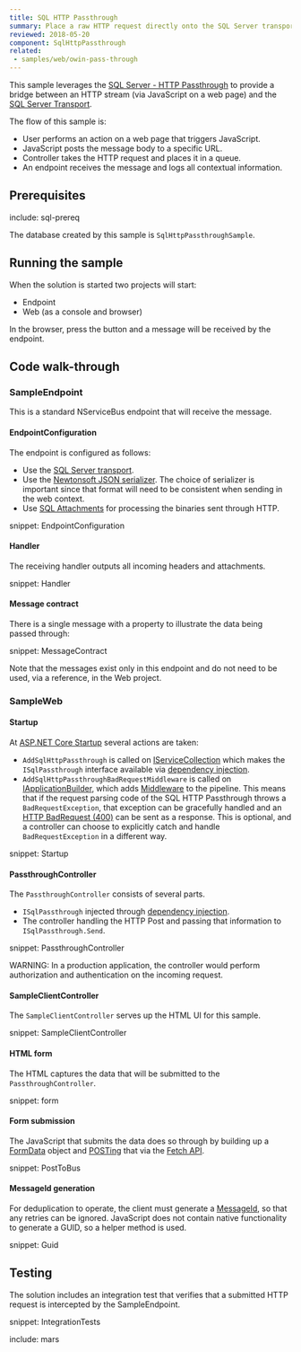 ```yaml
---
title: SQL HTTP Passthrough
summary: Place a raw HTTP request directly onto the SQL Server transport.
reviewed: 2018-05-20
component: SqlHttpPassthrough
related:
 - samples/web/owin-pass-through
---
```


This sample leverages the [SQL Server - HTTP Passthrough](/transports/sql/sql-http-passthrough.md) to provide a bridge between an HTTP stream (via JavaScript on a web page) and the [SQL Server Transport](/transports/sql/).

The flow of this sample is:

 * User performs an action on a web page that triggers JavaScript.
 * JavaScript posts the message body to a specific URL.
 * Controller takes the HTTP request and places it in a queue.
 * An endpoint receives the message and logs all contextual information.


## Prerequisites

include: sql-prereq

The database created by this sample is `SqlHttpPassthroughSample`.


## Running the sample

When the solution is started two projects will start:

 * Endpoint
 * Web (as a console and browser)

In the browser, press the button and a message will be received by the endpoint.


## Code walk-through


### SampleEndpoint

This is a standard NServiceBus endpoint that will receive the message.


#### EndpointConfiguration

The endpoint is configured as follows:

 * Use the [SQL Server transport](/transports/sql).
 * Use the [Newtonsoft JSON serializer](/nservicebus/serialization/newtonsoft.md). The choice of serializer is important since that format will need to be consistent when sending in the web context.
 * Use [SQL Attachments](/nservicebus/messaging/attachments-sql.md) for processing the binaries sent through HTTP.

snippet: EndpointConfiguration


#### Handler

The receiving handler outputs all incoming headers and attachments.

snippet: Handler


#### Message contract

There is a single message with a property to illustrate the data being passed through:

snippet: MessageContract

Note that the messages exist only in this endpoint and do not need to be used, via a reference, in the Web project.


### SampleWeb


#### Startup

At [ASP.NET Core Startup](https://docs.microsoft.com/en-us/aspnet/core/fundamentals/startup) several actions are taken:

 * `AddSqlHttpPassthrough` is called on [IServiceCollection](https://docs.microsoft.com/en-us/dotnet/api/microsoft.extensions.dependencyinjection.iservicecollection) which makes the `ISqlPassthrough` interface available via [dependency injection](https://docs.microsoft.com/en-us/aspnet/core/fundamentals/dependency-injection).
 * `AddSqlHttpPassthroughBadRequestMiddleware` is called on [IApplicationBuilder](https://docs.microsoft.com/en-us/dotnet/api/microsoft.aspnetcore.builder.iapplicationbuilder), which adds [Middleware](https://docs.microsoft.com/en-us/aspnet/core/fundamentals/middleware/) to the pipeline. This means that if the request parsing code of the SQL HTTP Passthrough throws a `BadRequestException`, that exception can be gracefully handled and an [HTTP BadRequest (400)](https://developer.mozilla.org/en-US/docs/Web/HTTP/Status/400) can be sent as a response. This is optional, and a controller can choose to explicitly catch and handle `BadRequestException` in a different way.

snippet: Startup


#### PassthroughController

The `PassthroughController` consists of several parts.

 * `ISqlPassthrough` injected through [dependency injection](https://docs.microsoft.com/en-us/aspnet/core/fundamentals/dependency-injection).
 * The controller handling the HTTP Post and passing that information to `ISqlPassthrough.Send`.

snippet: PassthroughController

WARNING: In a production application, the controller would perform authorization and authentication on the incoming request.


#### SampleClientController

The `SampleClientController` serves up the HTML UI for this sample.

snippet: SampleClientController


#### HTML form

The HTML captures the data that will be submitted to the `PassthroughController`.

snippet: form


#### Form submission

The JavaScript that submits the data does so through by building up a [FormData](https://developer.mozilla.org/en-US/docs/Web/API/FormData) object and [POSTing](https://developer.mozilla.org/en-US/docs/Learn/HTML/Forms/Sending_and_retrieving_form_data#The_POST_method) that via the [Fetch API](https://developer.mozilla.org/en-US/docs/Web/API/Fetch_API).

snippet: PostToBus


#### MessageId generation

For deduplication to operate, the client must generate a [MessageId](/nservicebus/messaging/message-identity.md), so that any retries can be ignored. JavaScript does not contain native functionality to generate a GUID, so a helper method is used.

snippet: Guid


## Testing

The solution includes an integration test that verifies that a submitted HTTP request is intercepted by the SampleEndpoint.

snippet: IntegrationTests


include: mars
